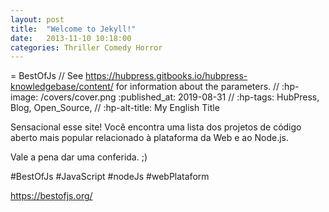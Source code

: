 ```yaml
---
layout: post
title:  "Welcome to Jekyll!"
date:   2013-11-10 10:18:00
categories: Thriller Comedy Horror
---
```

= BestOfJs
// See https://hubpress.gitbooks.io/hubpress-knowledgebase/content/ for information about the parameters.
// :hp-image: /covers/cover.png
:published_at: 2019-08-31
// :hp-tags: HubPress, Blog, Open_Source,
// :hp-alt-title: My English Title

Sensacional esse site!
Você encontra uma lista dos projetos de código aberto mais popular relacionado à plataforma da Web e ao Node.js.

Vale a pena dar uma conferida. ;)

#BestOfJs #JavaScript #nodeJs #webPlataform
 

https://bestofjs.org/
